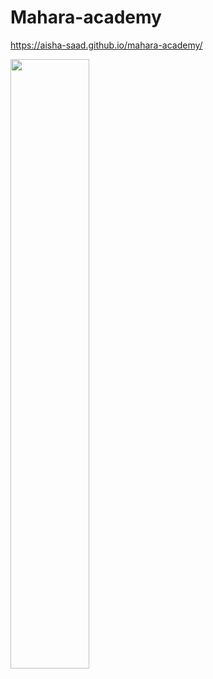 # Mahara-academy

https://aisha-saad.github.io/mahara-academy/




<img src="https://github.com/Aisha-Saad/mahara-academy/assets/111194434/043991b5-be1a-401f-950b-1f3365065938" width="50%">
